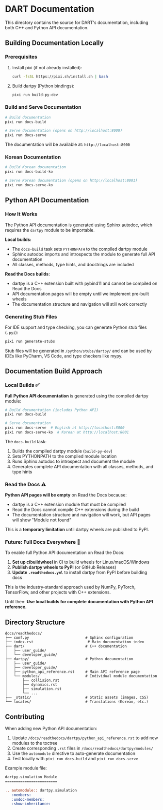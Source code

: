 # DART Documentation

This directory contains the source for DART's documentation, including both C++ and Python API documentation.

## Building Documentation Locally

### Prerequisites

1. Install pixi (if not already installed):
   ```bash
   curl -fsSL https://pixi.sh/install.sh | bash
   ```

2. Build dartpy (Python bindings):
   ```bash
   pixi run build-py-dev
   ```

### Build and Serve Documentation

```bash
# Build documentation
pixi run docs-build

# Serve documentation (opens on http://localhost:8000)
pixi run docs-serve
```

The documentation will be available at: `http://localhost:8000`

### Korean Documentation

```bash
# Build Korean documentation
pixi run docs-build-ko

# Serve Korean documentation (opens on http://localhost:8001)
pixi run docs-serve-ko
```

## Python API Documentation

### How It Works

The Python API documentation is generated using Sphinx autodoc, which requires the `dartpy` module to be importable.

**Local builds:**
- The `docs-build` task sets `PYTHONPATH` to the compiled dartpy module
- Sphinx autodoc imports and introspects the module to generate full API documentation
- All classes, methods, type hints, and docstrings are included

**Read the Docs builds:**
- dartpy is a C++ extension built with pybind11 and cannot be compiled on Read the Docs
- API documentation pages will be empty until we implement pre-built wheels
- The documentation structure and navigation will still work correctly

### Generating Stub Files

For IDE support and type checking, you can generate Python stub files (`.pyi`):

```bash
pixi run generate-stubs
```

Stub files will be generated in `/python/stubs/dartpy/` and can be used by IDEs like PyCharm, VS Code, and type checkers like mypy.

## Documentation Build Approach

### Local Builds ✅

**Full Python API documentation** is generated using the compiled dartpy module:

```bash
# Build documentation (includes Python API)
pixi run docs-build

# Serve documentation
pixi run docs-serve  # English at http://localhost:8000
pixi run docs-serve-ko  # Korean at http://localhost:8001
```

The `docs-build` task:
1. Builds the compiled dartpy module (`build-py-dev`)
2. Sets PYTHONPATH to the compiled module location
3. Runs Sphinx autodoc to introspect and document the module
4. Generates complete API documentation with all classes, methods, and type hints

### Read the Docs ⚠️

**Python API pages will be empty** on Read the Docs because:
- dartpy is a C++ extension module that must be compiled
- Read the Docs cannot compile C++ extensions during the build
- The documentation structure and navigation will work, but API pages will show "Module not found"

This is a **temporary limitation** until dartpy wheels are published to PyPI.

### Future: Full Docs Everywhere 🎯

To enable full Python API documentation on Read the Docs:

1. **Set up cibuildwheel** in CI to build wheels for Linux/macOS/Windows
2. **Publish dartpy wheels to PyPI** (or GitHub Releases)
3. **Update `.readthedocs.yml`** to install dartpy from PyPI before building docs

This is the industry-standard approach used by NumPy, PyTorch, TensorFlow, and other projects with C++ extensions.

Until then: **Use local builds for complete documentation with Python API reference.**

## Directory Structure

```
docs/readthedocs/
├── conf.py                          # Sphinx configuration
├── index.rst                         # Main documentation index
├── dart/                            # C++ documentation
│   ├── user_guide/
│   └── developer_guide/
├── dartpy/                          # Python documentation
│   ├── user_guide/
│   ├── developer_guide/
│   ├── python_api_reference.rst     # Main API reference page
│   └── modules/                     # Individual module documentation
│       ├── collision.rst
│       ├── dynamics.rst
│       ├── simulation.rst
│       └── ...
├── _static/                         # Static assets (images, CSS)
└── locales/                         # Translations (Korean, etc.)
```

## Contributing

When adding new Python API documentation:

1. Update `/docs/readthedocs/dartpy/python_api_reference.rst` to add new modules to the toctree
2. Create corresponding `.rst` files in `/docs/readthedocs/dartpy/modules/`
3. Use the `automodule` directive to auto-generate documentation
4. Test locally with `pixi run docs-build` and `pixi run docs-serve`

Example module file:
```rst
dartpy.simulation Module
========================

.. automodule:: dartpy.simulation
   :members:
   :undoc-members:
   :show-inheritance:
```
